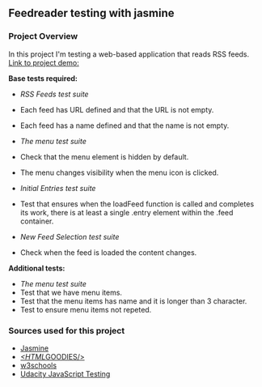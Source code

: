 ## Feedreader testing with jasmine

### Project Overview

In this project I'm testing a web-based application that reads RSS feeds. 
[Link to project demo:](http://devrob.github.io/Udacity-WebDev-project6)

**Base tests required:**
* *RSS Feeds test suite*
 * Each feed has URL defined and that the URL is not empty.
 * Each feed has a name defined and that the name is not empty.

* *The menu test suite*
 * Check that the menu element is hidden by default.
 * The menu changes visibility when the menu icon is clicked.

* *Initial Entries test suite*
 * Test that ensures when the loadFeed function is called and completes its work, there is at least a single .entry element within the .feed container.

* *New Feed Selection test suite*
 *  Check when the feed is loaded the content changes.

**Additional tests:**
* *The menu test suite*
 *  Test that we have menu items.
 *  Test that the menu items has name and it is longer than 3 character.
 *  Test to ensure menu items not repeted.

### Sources used for this project
* [Jasmine](http://jasmine.github.io/2.0/introduction.html)
* [*<HTML*GOODIES/>](http://www.htmlgoodies.com/beyond/javascript/js-ref/testing-dom-events-using-jquery-and-jasmine-2.0.html)
* [w3schools](http://www.w3schools.com)
* [Udacity JavaScript Testing](https://www.youtube.com/watch?v=82iDVtbr7cY&list=PLAwxTw4SYaPkv4LG-0UHNfhPkKPfYacOg)

